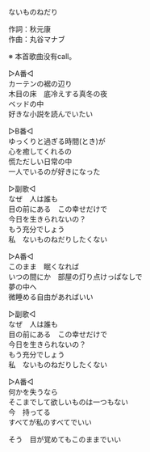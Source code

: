 ないものねだり  
  
作詞：秋元康  
作曲：丸谷マナブ  
  
※ 本首歌曲没有call。  
  
▷A番◁  
カーテンの裾の辺り  
木目の床　底冷えする真冬の夜  
ベッドの中  
好きな小説を読んでいたい  
  
▷B番◁  
ゆっくりと過ぎる時間(とき)が  
心を癒してくれるの  
慌ただしい日常の中  
一人でいるのが好きになった  
  
▷副歌◁  
なぜ　人は誰も  
目の前にある　この幸せだけで  
今日を生きられないの？  
もう充分でしょう  
私　ないものねだりしたくない  
  
▷A番◁  
このまま　眠くなれば  
いつの間にか　部屋の灯り点けっぱなしで  
夢の中へ  
微睡める自由があればいい  
  
▷副歌◁  
なぜ　人は誰も  
目の前にある　この幸せだけで  
今日を生きられないの？  
もう充分でしょう  
私　ないものねだりしたくない  
  
▷A番◁  
何かを失うなら  
そこまでして欲しいものは一つもない  
今　持ってる  
すべてが私のすべてでいい  
  
そう　目が覚めてもこのままでいい  
